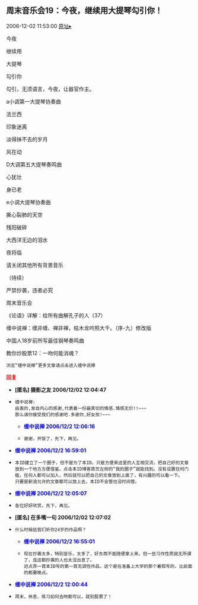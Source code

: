 ## 周末音乐会19：今夜，继续用大提琴勾引你！
2006-12-02 11:53:00
[原址▸](http://www.fxgan.com/chan_time/2006_07_12/421.htm)



 今夜


 


 继续用


 


 大提琴


 


 勾引你


 


 勾引，无须语言，今夜，让器官作主。


 


 


 a小调第一大提琴协奏曲


 


 


 法兰西


 印象迷离


 


 淡得抹不去的岁月


 


 风在动


 


 


 D大调第五大提琴奏鸣曲


 


 


 心犹壮


 身已老


 


 


 e小调大提琴协奏曲


 


 撕心裂肺的天空


 残阳破碎


 大西洋无边的泪水


 


 夜将临


 


 




 请关闭其他所有背景音乐


 


 
  
   （待续）
  
  
   
  
  
   严禁抄袭，违者必究
  
  
   
  
  
   周末音乐会
  
  
   
  
  
   《论语》详解：给所有曲解孔子的人（37）
  
  
   
  
  
   缠中说禅：缠非缠、禅非禅，枯木龙吟照大千。（序-九）修改版
  
  
   
  
  
   中国人18岁前所写最佳钢琴奏鸣曲
  
  
   
  
  
   教你炒股票12：一吻何能消魂？
  
  
   
  
  
   
    浏览“缠中说禅”更多文章请点击进入缠中说禅
   
  
 





<font color='red'>**回复**</font>


- **[匿名] 摄影之友  2006/12/02 12:04:47**
- ```
  缠中说禅:
  由衷的,发自内心的感谢,代表着一份最真切的情感.情感无价!!~~~
  那么请你接受我们的感谢吧.多谢你,好女孩!~~~ 
  ```
   - **<font color='blue'>缠中说禅 2006/12/2 12:06:16</font>**
   - ```
     谢谢，开饭了，先下，再见。
     ```
- **<font color='blue'>缠中说禅 2006/12/2 16:59:01</font>**
- ```
  本ID建立了一个圈子，但不是为了本ID，只是方便来这里的人互相交流，把自己好的文章放到一个地方方便借鉴。点击本ID博客首页左侧的“我的圈子”就能找到。没有设置任何门槛，任何人都可以加入，然后就可以把自己的文章放到上面了，有兴趣的可以看一下。
  只要是新浪允许的文章都可以放上去，本ID不会管也没时间管。
  ```
- **<font color='blue'>缠中说禅 2006/12/2 12:05:07</font>**
- ```
  各位好好欣赏，先下，再见。
  ```
- **[匿名] 在多嘴一句  2006/12/02 12:07:02**
- ```
  什么时候给我们听你24岁的作品啊？ 
  ```
   - **<font color='blue'>缠中说禅 2006/12/2 16:55:01</font>**
   - ```
     现在抄袭太多，特别音乐，太多了，好东西不能随便拿上来。但一些习作性质就无所谓了，连这都抄袭的人也太没出息了。
     迟点弄一首本ID写的第一首无调性作品，这个是在准备上大学的那个暑假写的，比前面的都要晚点。
     ```
- **<font color='blue'>缠中说禅 2006/12/2 12:00:44</font>**
- ```
  周末，休息、练习如何去吻都可以，就别股票了！
  ```
